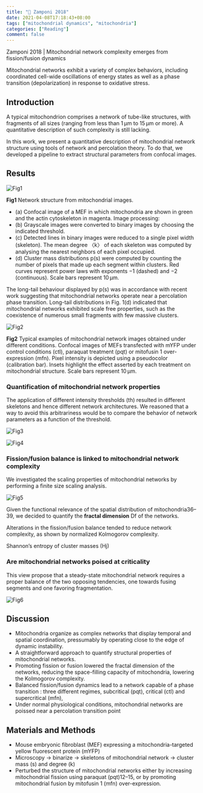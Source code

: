 ```yaml
---
title: "📝 Zamponi 2018"
date: 2021-04-08T17:18:43+08:00
tags: ["mitochondrial dynamics", "mitochondria"]
categories: ["Reading"]
comment: false
---
```


Zamponi 2018 | Mitochondrial network complexity emerges from fission/fusion dynamics

Mitochondrial networks exhibit a variety of complex behaviors, including coordinated cell-wide oscillations of energy states as well as a phase transition (depolarization) in response to oxidative stress.

<!--more-->

## Introduction

A typical mitochondrion comprises a network of tube-like structures, with fragments of all sizes (ranging from less than 1 μm to 15 μm or more). A quantitative description of such complexity is still lacking.

In this work, we present a quantitative description of mitochondrial network structure using tools of network and percolation theory. To do that, we developed a pipeline to extract structural parameters from confocal images.

## Results

![Fig1](https://user-images.githubusercontent.com/40054455/114002213-3f9e0d00-988f-11eb-8336-7e0f8db2903f.png "Fig 1. Network structure from mitochondrial images.")

**Fig1** Network structure from mitochondrial images.
- (a) Confocal image of a MEF in which mitochondria are shown in green and the actin cytoskeleton in magenta. Image processing:
- (b) Grayscale images were converted to binary images by choosing the indicated threshold.
- (c) Detected lines in binary images were reduced to a single pixel width (skeleton). The mean degree 〈k〉 of each skeleton was computed by analysing the nearest neighbors of each pixel occupied.
- (d) Cluster mass distributions p(s) were computed by counting the number of pixels that made up each segment within clusters. Red curves represent power laws with exponents −1 (dashed) and −2 (continuous). Scale bars represent 10 μm.

The long-tail behaviour displayed by p(s) was in accordance with recent work suggesting that mitochondrial networks operate near a percolation phase transition. Long-tail distributions in Fig. 1(d) indicated that mitochondrial networks exhibited scale free properties, such as the coexistence of numerous small fragments with few massive clusters.


![Fig2](https://user-images.githubusercontent.com/40054455/114002677-a7ecee80-988f-11eb-9216-8207f61c720d.png "Fig 2. Typical examples of mitochondrial network images obtained under different conditions.")

**Fig2** Typical examples of mitochondrial network images obtained under different conditions.
Confocal images of MEFs transfected with mYFP under control conditions (ctl), paraquat treatment (pqt) or mitofusin 1 over-expression (mfn). Pixel intensity is depicted using a pseudocolor (calibration bar). Insets highlight the effect asserted by each treatment on mitochondrial structure. Scale bars represent 10 μm.

### Quantification of mitochondrial network properties

The application of different intensity thresholds (th) resulted in different skeletons and hence different network architectures.  We reasoned that a way to avoid this arbitrariness would be to compare the behavior of network parameters as a function of the threshold.

![Fig3](https://user-images.githubusercontent.com/40054455/114003002-fc906980-988f-11eb-9d31-e2d79ba88e26.png "Fig 3. Network parameters computed from single images")

![Fig4](https://user-images.githubusercontent.com/40054455/114003496-5bee7980-9890-11eb-97c6-11326968da2c.png "Fig 4. Changes in mass distributions upon fission/fusion balance perturbatio")


### Fission/fusion balance is linked to mitochondrial network complexity

We investigated the scaling properties of mitochondrial networks by performing a finite size scaling analysis.

![Fig5](https://user-images.githubusercontent.com/40054455/114003694-8a6c5480-9890-11eb-9813-065be9669483.png "Fig 5. Changes in mitochondrial network complexity")

Given the functional relevance of the spatial distribution of mitochondria36–39, we decided to quantify the **fractal dimension** Df of the networks.

Alterations in the fission/fusion balance tended to reduce network complexity, as shown by normalized Kolmogorov complexity.

Shannon’s entropy of cluster masses (Hj)

### Are mitochondrial networks poised at criticality

This view propose that a steady-state mitochondrial network requires a proper balance of the two opposing tendencies, one towards fusing segments and one favoring fragmentation.

![Fig6](https://user-images.githubusercontent.com/40054455/114004797-91e02d80-9891-11eb-9e5f-6fe589ec5391.png "Fig 6. Comparison of the present experimental results with those of the Sukhorukov model.")


## Discussion

- Mitochondria organize as complex networks that display temporal and spatial coordination, pressumably by operating close to the edge of dynamic instability.
- A straightforward approach to quantify structural properties of mitochondrial networks.
- Promoting fission or fusion lowered the fractal dimension of the networks, reducing the space-filling capacity of mitochondria, lowering the Kolmogorov complexity.
- Balanced fission/fusion dynamics lead to a network capable of a phase transition : three different regimes, subcritical (pqt), critical (ctl) and supercritical (mfn),
- Under normal physiological conditions, mitochondrial networks are poissed near a percolation transition point

## Materials and Methods

- Mouse embryonic fibroblast (MEF) expressing a mitochondria-targeted yellow fluorescent protein (mYFP)
- Microscopy -> binarize -> skeletons of mitochondrial network -> cluster mass (s) and degree (k)
- Perturbed the structure of mitochondrial networks either by increasing mitochondrial fission using paraquat (pqt)12–15, or by promoting mitochondrial fusion by mitofusin 1 (mfn) over-expression.

